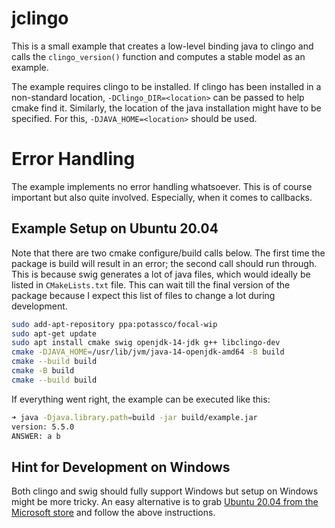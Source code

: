 # jclingo

This is a small example that creates a low-level binding java to clingo and
calls the `clingo_version()` function and computes a stable model as an
example.

The example requires clingo to be installed. If clingo has been installed in a
non-standard location, `-DClingo_DIR=<location>` can be passed to help cmake
find it. Similarly, the location of the java installation might have to be
specified. For this, `-DJAVA_HOME=<location>` should be used.

# Error Handling

The example implements no error handling whatsoever. This is of course
important but also quite involved. Especially, when it comes to callbacks.

## Example Setup on Ubuntu 20.04

Note that there are two cmake configure/build calls below. The first time the
package is build will result in an error; the second call should run through.
This is because swig generates a lot of java files, which would ideally be
listed in `CMakeLists.txt` file. This can wait till the final version of the
package because I expect this list of files to change a lot during development.

```bash
sudo add-apt-repository ppa:potassco/focal-wip
sudo apt-get update
sudo apt install cmake swig openjdk-14-jdk g++ libclingo-dev
cmake -DJAVA_HOME=/usr/lib/jvm/java-14-openjdk-amd64 -B build
cmake --build build
cmake -B build
cmake --build build
```

If everything went right, the example can be executed like this:
```bash
➜ java -Djava.library.path=build -jar build/example.jar
version: 5.5.0
ANSWER: a b
```

## Hint for Development on Windows

Both clingo and swig should fully support Windows but setup on Windows might be
more tricky. An easy alternative is to grab [Ubuntu 20.04 from the Microsoft
store][ms-ubuntu] and follow the above instructions.

[ms-ubuntu]: https://www.microsoft.com/en-us/p/ubuntu-2004-lts/9n6svws3rx71
